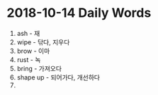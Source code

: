 # 2018-10-14 Daily Words

1. ash - 재
2. wipe - 닦다, 지우다
3. brow - 이마
4. rust - 녹
5. bring - 가져오다
6. shape up - 되어가다, 개선하다
7. 
